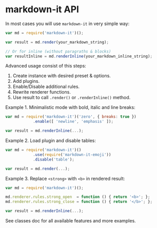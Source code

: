 # markdown-it API

In most cases you will use `markdown-it` in very simple way:

```javascript
var md = require('markdown-it')();

var result = md.render(your_markdown_string);

// Or for inline (without paragraths & blocks)
var resultInline = md.renderInline(your_markdown_inline_string);
```

Advanced usage consist of this steps:

1. Create instance with desired preset & options.
2. Add plugins.
3. Enable/Disable additional rules.
4. Rewrite renderer functions.
5. Use result to call `.render()` or `.renderInline()` method.


Example 1. Minimalistic mode with bold, italic and line breaks:

```javascript
var md = require('markdown-it')('zero', { breaks: true })
            .enable([ 'newline', 'emphasis' ]);

var result = md.renderInline(...);
```

Example 2. Load plugin and disable tables:

```javascript
var md = require('markdown-it')()
            .use(require('markdown-it-emoji'))
            .disable('table');

var result = md.render(...);
```

Example 3. Replace `<strong>` with `<b>` in rendered result:

```javascript
var md = require('markdown-it')();

md.renderer.rules.strong_open  = function () { return '<b>'; };
md.renderer.rules.strong_close = function () { return '</b>'; };

var result = md.renderInline(...);
```

See classes doc for all available features and more examples.
